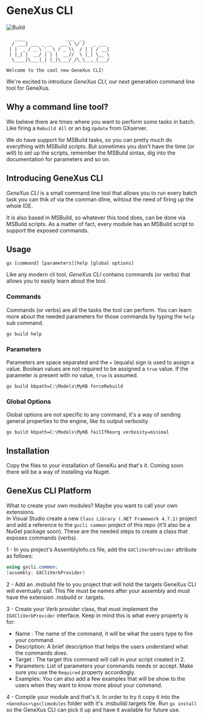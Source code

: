 # GeneXus CLI
![Build](https://github.com/sebagomez/gxcli/workflows/Build/badge.svg?branch=master&event=push)
```
   ____               ___  __
  / ___| ___ _ __   ___\ \/ /   _ ___
 | |  _ / _ \ '_ \ / _ \\  / | | / __|
 | |_| |  __/ | | |  __//  \ |_| \__ \
  \____|\___|_| |_|\___/_/\_\__,_|___/

Welcome to the cool new GeneXus CLI!
```

We're excited to introduce *GeneXus CLI*, our next generation command line tool for GeneXus.

## Why a command line tool?

We believe there are times where you want to perform some tasks in batch. Like firing a `Rebuild All` or an big `Update` from GXserver.

We do have support for MSBuild tasks, so you can pretty much do everything with MSBuild scripts. But sometimes you don't have the time (or will) to set up the scripts, remember the MSBuild sintax, dig into the documentation for parameters and so on.

## Introducing GeneXus CLI

*GeneXus CLI* is a small command line tool that allows you to run every batch task you can thik of via the comman dline, wihtout the need of firing up the whole IDE.

It is also based in MSBuild, so whatever this tood does, can be done via MSBuild scripts. As a matter of fact, every module has an MSBuild script to support the exposed commands.

## Usage

```
gx [command] [parameters]|help [global options]
```

Like any modern cli tool, *GeneXus CLI* contains commands (or verbs) that allows you to easily learn about the tool.

### Commands
Commands (or verbs) are all the tasks the tool can perform. You can learn more about the needed parameters for those commands by typing the `help` sub command.
```
gx build help
```

### Parameters
Parameters are space separated and the `=` (equals) sign is used to assign a value. Boolean values are not required to be assigned a `true` value. If the parameter is present with no value, `true` is assumed.
```
gx build kbpath=C:\Models\MyKB forceRebuild
```

### Global Options
Global options are not specific to any command, it's a way of sending general properties to the engine, like its output verbosity.
```
gx build kbpath=C:\Models\MyKB failIfReorg verbosity=minimal
```

## Installation
Copy the files to your installation of GeneXu and that's it. Coming soon there will be a way of installing via Nuget.

## GeneXus CLI Platform
What to create your own modules? Maybe you want to call your own extensions.  
In Visual Studio create a new `Class Library (.NET Framework 4.7.1)` project and add a reference to the `gxcli common` project of this repo (it'll also be a NuGet package soon).
These are the needed steps to create a class that exposes commands (verbs).  

1 - In you project's AssemblyInfo.cs file, add the `GXCliVerbProvider` attribute as follows:

```c#
using gxcli.common;
[assembly: GXCliVerbProvider]
```

2 - Add an .msbuild file to you project that will hold the targets GeneXus CLI will eventually call. This file must be names after your assembly and must have the extension .msbuild or .targets.

3 - Create your Verb provider class, that must implement the `IGXCliVerbProvider` interface. Keep in mind this is what every property is for:

- Name : The name of the command, it will be what the users type to fire your command.
- Description: A brief description that helps the users understand what the commands does.
- Target : The target this command will call in your script created in 2.
- Parameters: List of parameters your commands needs or accept. Make sure you use the `Required` property accordingly.
- Examples: You can also add a few examples that will be show to the users when they want to know more about your command.

4 - Compile your module and that's it. In order to try it copy it into the `<GeneXus>\gxclimodules` folder with it's .msbuild/.targets file. Run `gx install` so the GeneXus CLI can pick it up and have it available for future use.
